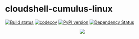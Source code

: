 # cloudshell-cumulus-linux

[![Build status](https://travis-ci.org/QualiSystems/cloudshell-cumulus-linux.svg)](https://travis-ci.org/QualiSystems/cloudshell-cumulus-linux)
[![codecov](https://codecov.io/gh/QualiSystems/cloudshell-cumulus-linux/branch/dev/graph/badge.svg)](https://codecov.io/gh/QualiSystems/cloudshell-cumulus-linux)
[![PyPI version](https://badge.fury.io/py/cloudshell-cumulus-linux.svg)](https://badge.fury.io/py/cloudshell-cumulus-linux)
[![Dependency Status](https://dependencyci.com/github/QualiSystems/cloudshell-cumulus-linux/badge)](https://dependencyci.com/github/QualiSystems/cloudshell-cumulus-linux)

<p align="center">
<img src="https://github.com/QualiSystems/devguide_source/raw/master/logo.png"></img>
</p>
